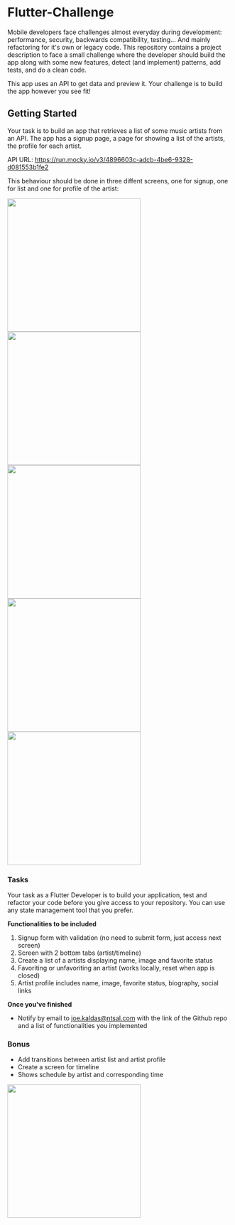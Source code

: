 # Flutter-Challenge

Mobile developers face challenges almost everyday during development: performance, security, backwards compatibility, testing... And mainly refactoring for it's own or legacy code. This repository contains a project description to face a small challenge where the developer should build the app along with some new features, detect (and implement) patterns, add tests, and do a clean code.

This app uses an API to get data and preview it. Your challenge is to build the app however you see fit!

## Getting Started

Your task is to build an app that retrieves a list of some music artists from an API. The app has a signup page, a page for showing a list of the artists, the profile for each artist.

API URL: <a href="https://run.mocky.io/v3/4896603c-adcb-4be6-9328-d081553b1fe2">https://run.mocky.io/v3/4896603c-adcb-4be6-9328-d081553b1fe2</a>

This behaviour should be done in three diffent screens, one for signup, one for list and one for profile of the artist:

<p>
  <a href="./screens/signup.png"><img src="screens/signup.png" width="300" /></a>
  <a href="./screens/signup1.png"><img src="./screens/signup1.png" width="300" /> </a>
  <a href="./screens/artist-list.png"><img src="./screens/artist-list.png" width="300" /></a>
  <a href="./screens/artist-profile.png"><img src="./screens/artist-profile.png" width="300" /></a>
  <a href="./screens/artist-profile1.png"><img src="./screens/artist-profile1.png" width="300" /></a>
</p>

### Tasks

Your task as a Flutter Developer is to build your application, test and refactor your code before you give access to your repository.
You can use any state management tool that you prefer.

**Functionalities to be included**

1. Signup form with validation (no need to submit form, just access next screen)
2. Screen with 2 bottom tabs (artist/timeline)
3. Create a list of a artists displaying name, image and favorite status
4. Favoriting or unfavoriting an artist (works locally, reset when app is closed)
5. Artist profile includes name, image, favorite status, biography, social links

**Once you've finished**

- Notify by email to [joe.kaldas@ntsal.com](joe.kaldas@ntsal.com) with the link of the Github repo and a list of functionalities you implemented

### Bonus

- Add transitions between artist list and artist profile
- Create a screen for timeline
- Shows schedule by artist and corresponding time

<a href="./screens/timeline.png"><img src="./screens/timeline.png" width="300" /></a>
